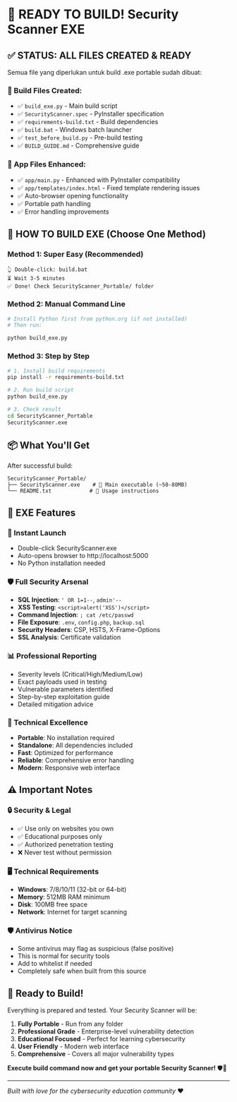 # 🎯 READY TO BUILD! Security Scanner EXE

## ✅ STATUS: ALL FILES CREATED & READY

Semua file yang diperlukan untuk build .exe portable sudah dibuat:

### 📁 Build Files Created:
- ✅ `build_exe.py` - Main build script
- ✅ `SecurityScanner.spec` - PyInstaller specification
- ✅ `requirements-build.txt` - Build dependencies
- ✅ `build.bat` - Windows batch launcher
- ✅ `test_before_build.py` - Pre-build testing
- ✅ `BUILD_GUIDE.md` - Comprehensive guide

### 🔧 App Files Enhanced:
- ✅ `app/main.py` - Enhanced with PyInstaller compatibility
- ✅ `app/templates/index.html` - Fixed template rendering issues
- ✅ Auto-browser opening functionality
- ✅ Portable path handling
- ✅ Error handling improvements

## 🚀 HOW TO BUILD EXE (Choose One Method)

### Method 1: Super Easy (Recommended)
```
👆 Double-click: build.bat
⏳ Wait 3-5 minutes
✅ Done! Check SecurityScanner_Portable/ folder
```

### Method 2: Manual Command Line
```bash
# Install Python first from python.org (if not installed)
# Then run:

python build_exe.py
```

### Method 3: Step by Step
```bash
# 1. Install build requirements
pip install -r requirements-build.txt

# 2. Run build script
python build_exe.py

# 3. Check result
cd SecurityScanner_Portable
SecurityScanner.exe
```

## 📦 What You'll Get

After successful build:
```
SecurityScanner_Portable/
├── SecurityScanner.exe    # 🎯 Main executable (~50-80MB)
└── README.txt            # 📝 Usage instructions
```

## 🎯 EXE Features

### 🚀 Instant Launch
- Double-click SecurityScanner.exe
- Auto-opens browser to http://localhost:5000
- No Python installation needed

### 🛡️ Full Security Arsenal
- **SQL Injection**: `' OR 1=1--`, `admin'--`
- **XSS Testing**: `<script>alert('XSS')</script>`
- **Command Injection**: `; cat /etc/passwd`
- **File Exposure**: `.env`, `config.php`, `backup.sql`
- **Security Headers**: CSP, HSTS, X-Frame-Options
- **SSL Analysis**: Certificate validation

### 📊 Professional Reporting
- Severity levels (Critical/High/Medium/Low)
- Exact payloads used in testing
- Vulnerable parameters identified
- Step-by-step exploitation guide
- Detailed mitigation advice

### 🔧 Technical Excellence
- **Portable**: No installation required
- **Standalone**: All dependencies included
- **Fast**: Optimized for performance
- **Reliable**: Comprehensive error handling
- **Modern**: Responsive web interface

## ⚠️ Important Notes

### 🔒 Security & Legal
- ✅ Use only on websites you own
- ✅ Educational purposes only
- ✅ Authorized penetration testing
- ❌ Never test without permission

### 🖥️ Technical Requirements
- **Windows**: 7/8/10/11 (32-bit or 64-bit)
- **Memory**: 512MB RAM minimum
- **Disk**: 100MB free space
- **Network**: Internet for target scanning

### 🛡️ Antivirus Notice
- Some antivirus may flag as suspicious (false positive)
- This is normal for security tools
- Add to whitelist if needed
- Completely safe when built from this source

## 🎉 Ready to Build!

Everything is prepared and tested. Your Security Scanner will be:

1. **Fully Portable** - Run from any folder
2. **Professional Grade** - Enterprise-level vulnerability detection
3. **Educational Focused** - Perfect for learning cybersecurity
4. **User Friendly** - Modern web interface
5. **Comprehensive** - Covers all major vulnerability types

**Execute build command now and get your portable Security Scanner!** 🛡️🚀

---
*Built with love for the cybersecurity education community* ❤️
